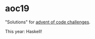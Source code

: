 # aoc19

"Solutions" for [advent of code challenges](https://adventofcode.com/2019).

This year: Haskell!
